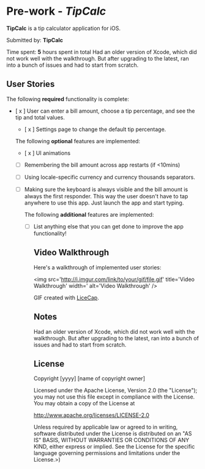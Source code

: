 # Pre-work - *TipCalc*

**TipCalc** is a tip calculator application for iOS.

Submitted by: **TipCalc**

Time spent: **5** hours spent in total
Had an older version of Xcode, which did not work well with the walkthrough.
But after upgrading to the latest, ran into a bunch of issues and had to start
from scratch.

## User Stories

The following **required** functionality is complete:

* [ x ] User can enter a bill amount, choose a tip percentage, and see the tip
  and total values.
  * [ x ] Settings page to change the default tip percentage.

  The following **optional** features are implemented:
  * [ x ] UI animations
  * [  ] Remembering the bill amount across app restarts (if <10mins)
  * [  ] Using locale-specific currency and currency thousands separators.
  * [  ] Making sure the keyboard is always visible and the bill amount is
    always the first responder. This way the user doesn't have to tap anywhere
    to use this app. Just launch the app and start typing.
    
    The following **additional** features are implemented:
    
    - [  ] List anything else that you can get done to improve the app
      functionality!
      
      ## Video Walkthrough 
      
      Here's a walkthrough of implemented user stories:
      
      <img src='http://i.imgur.com/link/to/your/gif/file.gif' title='Video
      Walkthrough' width=' alt='Video Walkthrough' />
      
      GIF created with [LiceCap](http://www.cockos.com/licecap/).
      
      ## Notes
      
      Had an older version of Xcode, which did not work well with the walkthrough.
      But after upgrading to the latest, ran into a bunch of issues and had to start
      from scratch.
      
      ## License
      
      Copyright [yyyy] [name of copyright owner]
          
      Licensed under the Apache License, Version 2.0 (the "License");
      you may not use this file except in compliance with the License.
      You may obtain a copy of the License at

      http://www.apache.org/licenses/LICENSE-2.0

      Unless required by applicable law or agreed to in writing, software distributed under the License is distributed on an "AS IS" BASIS, WITHOUT WARRANTIES OR CONDITIONS OF ANY KIND, either express or implied.  See the License for the specific
      language governing permissions and limitations under the License.>)

